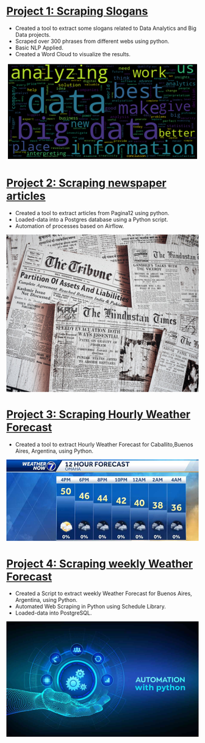 
# [Project 1: Scraping Slogans](https://github.com/data-analytics-arg/Slogan_Scraper_NLP) 
* Created a tool to extract some slogans related to Data Analytics and Big Data projects.
* Scraped over 300 phrases from different webs using python.
* Basic NLP Applied. 
* Created a Word Cloud to visualize the results.

![](/Images/Word_Cloud_Slogans.png)



# [Project 2: Scraping newspaper articles](https://github.com/data-analytics-arg/NewsScraper) 
* Created a tool to extract articles from Pagina12 using python.
* Loaded-data into a Postgres database using a Python script.
* Automation of processes based on Airflow.


![](/Images/project_2.jpeg)


# [Project 3: Scraping Hourly Weather Forecast](https://github.com/data-analytics-arg/Hourly_Weather) 
* Created a tool to extract Hourly Weather Forecast for Caballito,Buenos Aires, Argentina, using Python.

![](/Images/KETV_Hourly.jpg)


# [Project 4: Scraping weekly Weather Forecast](https://github.com/data-analytics-arg/weekly_weather_forecast/) 
* Created a Script to extract weekly Weather Forecast for Buenos Aires, Argentina, using Python.
* Automated Web Scraping in Python using Schedule Library.
* Loaded-data into PostgreSQL.

![](/Images/AutomatableTasks.jpg)


